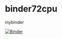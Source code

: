 # binder72cpu
mybinder

[![Binder](https://mybinder.org/badge_logo.svg)](https://mybinder.org/v2/git/https%3A%2F%2Fgithub.com%2FRyzen5950x%2Fbinder72cpu.git/main)
